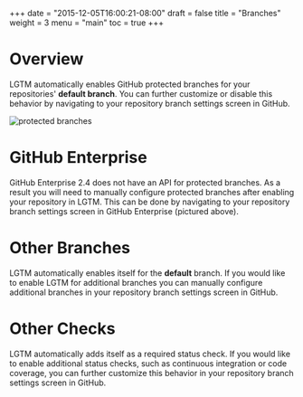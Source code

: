 +++
date = "2015-12-05T16:00:21-08:00"
draft = false
title = "Branches"
weight = 3
menu = "main"
toc = true
+++

# Overview

LGTM automatically enables GitHub protected branches for your repositories' __default branch__. You can further customize or disable this behavior by navigating to your repository branch settings screen in GitHub.

![protected branches](/docs/images/protected_branches.png)

# GitHub Enterprise

GitHub Enterprise 2.4 does not have an API for protected branches. As a result you will need to manually configure protected branches after enabling your repository in LGTM. This can be done by navigating to your repository branch settings screen in GitHub Enterprise (pictured above).

# Other Branches

LGTM automatically enables itself for the __default__ branch. If you would like to enable LGTM for additional branches you can manually configure additional branches in your repository branch settings screen in GitHub.

# Other Checks

LGTM automatically adds itself as a required status check. If you would like to enable additional status checks, such as continuous integration or code coverage, you can further customize this behavior in your repository branch settings screen in GitHub.
